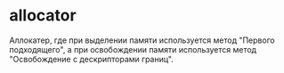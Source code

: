 # allocator
Аллокатер, где при выделении памяти используется метод "Первого подходящего",
а при освобождении памяти используется метод "Освобождение с дескрипторами границ".
